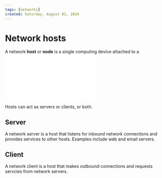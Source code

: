 ```yaml
---
tags: [networks]
created: Saturday, August 03, 2024
---
```


# Network hosts

A network **host** or **node** is a single computing device attached to a
![network](/static/Network_fundamentals.md)

Hosts can act as servers or clients, or both.

## Server

A network server is a host that listens for inbound network connections and
provides services to other hosts. Examples include web and email servers.

## Client

A network client is a host that makes outbound connections and requests servcies
from network servers.
